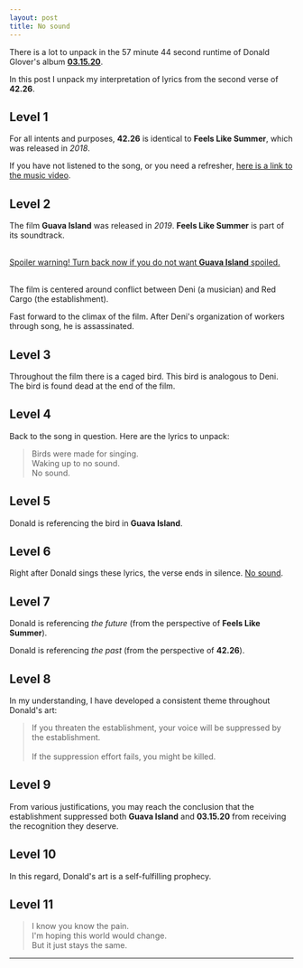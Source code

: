 ```yaml
---
layout: post
title: No sound
---
```


There is a lot to unpack in the 57 minute 44 second runtime of Donald Glover's album [**03.15.20**](https://smarturl.it/3152020DGP).

In this post I unpack my interpretation of lyrics from the second verse of **42.26**.

## Level 1

For all intents and purposes, **42.26** is identical to **Feels Like Summer**, which was released in _2018_.

If you have not listened to the song, or you need a refresher, [here is a link to the music video](https://www.youtube.com/watch?v=F1B9Fk_SgI0).

## Level 2

The film **Guava Island** was released in _2019_. **Feels Like Summer** is part of its soundtrack.

<br>
<u>Spoiler warning! Turn back now if you do not want <b>Guava Island</b> spoiled.</u>
<br><br>

The film is centered around conflict between Deni (a musician) and Red Cargo (the establishment).

Fast forward to the climax of the film. After Deni's organization of workers through song, he is assassinated.

## Level 3

Throughout the film there is a caged bird. This bird is analogous to Deni. The bird is found dead at the end of the film.

## Level 4

Back to the song in question. Here are the lyrics to unpack:

> Birds were made for singing.<br>
> Waking up to no sound.<br>
> No sound.

## Level 5

Donald is referencing the bird in **Guava Island**.

## Level 6

Right after Donald sings these lyrics, the verse ends in silence. [No sound](https://schultheiss.io/No-sound).

## Level 7

Donald is referencing _the future_ (from the perspective of **Feels Like Summer**).

Donald is referencing _the past_ (from the perspective of **42.26**).

## Level 8

In my understanding, I have developed a consistent theme throughout Donald's art:

> If you threaten the establishment, your voice will be suppressed by the establishment.<br><br>
> If the suppression effort fails, you might be killed.

## Level 9

From various justifications, you may reach the conclusion that the establishment suppressed both **Guava Island** and **03.15.20** from receiving the recognition they deserve.

## Level 10

In this regard, Donald's art is a self-fulfilling prophecy.

## Level 11

> I know you know the pain.<br>
> I'm hoping this world would change.<br>
> But it just stays the same.

---
